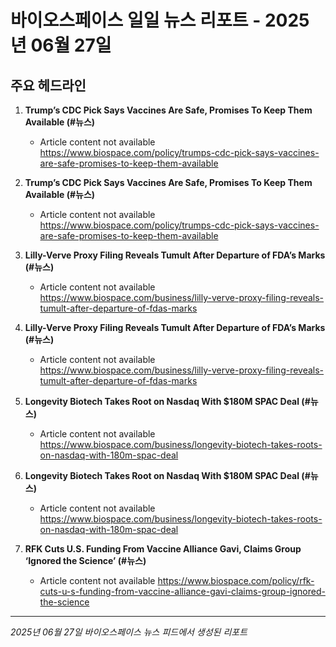 # 바이오스페이스 일일 뉴스 리포트 - 2025년 06월 27일


## 주요 헤드라인

1. **Trump’s CDC Pick Says Vaccines Are Safe, Promises To Keep Them Available (#뉴스)**
   - Article content not available
   <https://www.biospace.com/policy/trumps-cdc-pick-says-vaccines-are-safe-promises-to-keep-them-available>

2. **Trump’s CDC Pick Says Vaccines Are Safe, Promises To Keep Them Available (#뉴스)**
   - Article content not available
   <https://www.biospace.com/policy/trumps-cdc-pick-says-vaccines-are-safe-promises-to-keep-them-available>

3. **Lilly-Verve Proxy Filing Reveals Tumult After Departure of FDA’s Marks (#뉴스)**
   - Article content not available
   <https://www.biospace.com/business/lilly-verve-proxy-filing-reveals-tumult-after-departure-of-fdas-marks>

4. **Lilly-Verve Proxy Filing Reveals Tumult After Departure of FDA’s Marks (#뉴스)**
   - Article content not available
   <https://www.biospace.com/business/lilly-verve-proxy-filing-reveals-tumult-after-departure-of-fdas-marks>

5. **Longevity Biotech Takes Root on Nasdaq With $180M SPAC Deal (#뉴스)**
   - Article content not available
   <https://www.biospace.com/business/longevity-biotech-takes-roots-on-nasdaq-with-180m-spac-deal>

6. **Longevity Biotech Takes Root on Nasdaq With $180M SPAC Deal (#뉴스)**
   - Article content not available
   <https://www.biospace.com/business/longevity-biotech-takes-roots-on-nasdaq-with-180m-spac-deal>

7. **RFK Cuts U.S. Funding From Vaccine Alliance Gavi, Claims Group ‘Ignored the Science’ (#뉴스)**
   - Article content not available
   <https://www.biospace.com/policy/rfk-cuts-u-s-funding-from-vaccine-alliance-gavi-claims-group-ignored-the-science>


---
*2025년 06월 27일 바이오스페이스 뉴스 피드에서 생성된 리포트*